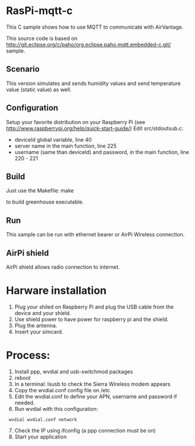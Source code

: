 RasPi-mqtt-c
============

This C sample shows how to use MQTT to communicate with AirVantage.

This source code is based on http://git.eclipse.org/c/paho/org.eclipse.paho.mqtt.embedded-c.git/ sample.

Scenario
--------

This version simulates and sends humidity values and send temperature value (static value) as well.

Configuration
-------------
Setup your favorite distribution on your Raspberry Pi (see http://www.raspberrypi.org/help/quick-start-guide/)
Edit src/stdoutsub.c:
 - deviceId global variable, line 40
 - server name in the main function, line 225
 - username (same than deviceId) and password, in the main function, line 220 - 221

Build
-----
Just use the Makefile:
make

to build greenhouse executable.

Run
---

This sample can be run with ethernet bearer or AirPi Wireless connection.

AirPi shield
------------

AirPi shield allows radio connection to internet.

# Harware installation

1. Plug your shiled on Raspberry Pi and plug the USB cable from the device and your shield.
2. Use shield power to have power for raspberry pi and the shield.
3. Plug the antenna.
4. Insert your simcard.

# Process:
1. Install ppp, wvdial and usb-switchmod packages
2. reboot
3. In a terminal: lsusb to check the Sierra Wireless modem appears
4. Copy the wvdial.conf config file on /etc
5. Edit the wvdial.conf to define your APN, username and password if needed.
6. Run wvdial with this configuration:
~~~
 wvdial wvdial.conf network
~~~
7. Check the IP using ifconfig (a ppp connection must be on) 
8. Start your application


